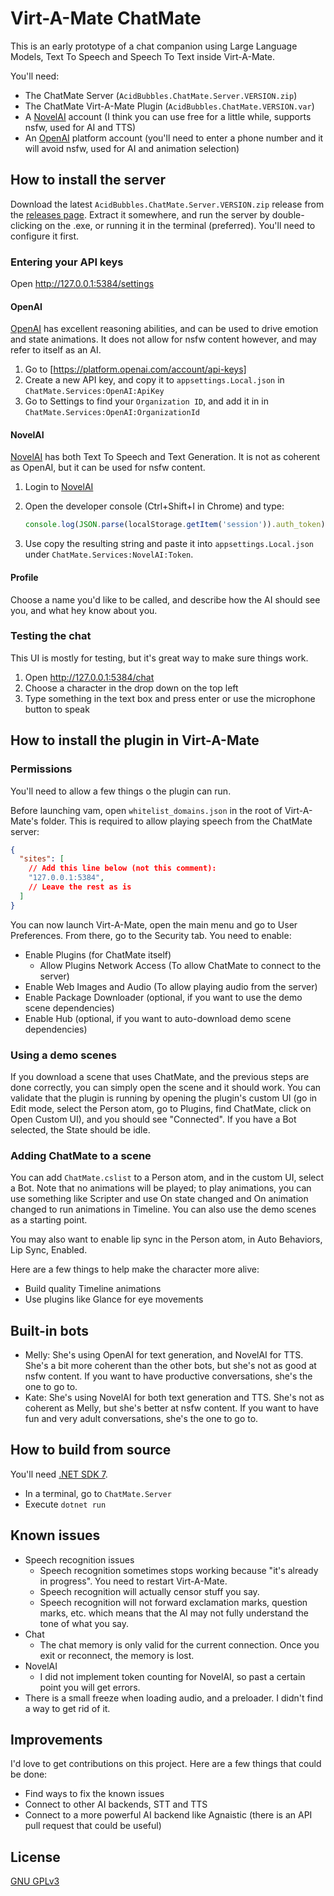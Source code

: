 # Virt-A-Mate ChatMate

This is an early prototype of a chat companion using Large Language Models, Text To Speech and Speech To Text inside Virt-A-Mate.

You'll need:

- The ChatMate Server (`AcidBubbles.ChatMate.Server.VERSION.zip`)
- The ChatMate Virt-A-Mate Plugin (`AcidBubbles.ChatMate.VERSION.var`)
- A [NovelAI](https://novelai.net/) account (I think you can use free for a little while, supports nsfw, used for AI and TTS)
- An [OpenAI](https://openai.com/) platform account (you'll need to enter a phone number and it will avoid nsfw, used for AI and animation selection)

## How to install the server

Download the latest `AcidBubbles.ChatMate.Server.VERSION.zip` release from the [releases page](https://github.com/acidbubbles/vam-chatmate/releases/). Extract it somewhere, and run the server by double-clicking on the .exe, or running it in the terminal (preferred). You'll need to configure it first.

### Entering your API keys

Open <http://127.0.0.1:5384/settings>

#### OpenAI

[OpenAI](https://openai.com/) has excellent reasoning abilities, and can be used to drive emotion and state animations. It does not allow for nsfw content however, and may refer to itself as an AI.

1. Go to [https://platform.openai.com/account/api-keys]
2. Create a new API key, and copy it to `appsettings.Local.json` in `ChatMate.Services:OpenAI:ApiKey`
3. Go to Settings to find your `Organization ID`, and add it in  in `ChatMate.Services:OpenAI:OrganizationId`

#### NovelAI

[NovelAI](https://novelai.net/) has both Text To Speech and Text Generation. It is not as coherent as OpenAI, but it can be used for nsfw content.

1. Login to [NovelAI](https://novelai.net/)
2. Open the developer console (Ctrl+Shift+I in Chrome) and type:

   ```js
   console.log(JSON.parse(localStorage.getItem('session')).auth_token)
   ```

3. Use copy the resulting string and paste it into `appsettings.Local.json` under `ChatMate.Services:NovelAI:Token`.

#### Profile

Choose a name you'd like to be called, and describe how the AI should see you, and what hey know about you.

### Testing the chat

This UI is mostly for testing, but it's great way to make sure things work.

1. Open <http://127.0.0.1:5384/chat>
2. Choose a character in the drop down on the top left
3. Type something in the text box and press enter or use the microphone button to speak

## How to install the plugin in Virt-A-Mate

### Permissions

You'll need to allow a few things o the plugin can run.

Before launching vam, open `whitelist_domains.json`  in the root of Virt-A-Mate's folder. This is required to allow playing speech from the ChatMate server:

```json
{
  "sites": [
    // Add this line below (not this comment):
    "127.0.0.1:5384",
    // Leave the rest as is
  ]
}
```

You can now launch Virt-A-Mate, open the main menu and go to User Preferences. From there, go to the Security tab. You need to enable:

- Enable Plugins (for ChatMate itself)
  - Allow Plugins Network Access (To allow ChatMate to connect to the server)
- Enable Web Images and Audio (To allow playing audio from the server)
- Enable Package Downloader (optional, if you want to use the demo scene dependencies)
- Enable Hub (optional, if you want to auto-download demo scene dependencies)

### Using a demo scenes

If you download a scene that uses ChatMate, and the previous steps are done correctly, you can simply open the scene and it should work. You can validate that the plugin is running by opening the plugin's custom UI (go in Edit mode, select the Person atom, go to Plugins, find ChatMate, click on Open Custom UI), and you should see "Connected". If you have a Bot selected, the State should be idle.

### Adding ChatMate to a scene

You can add `ChatMate.cslist` to a Person atom, and in the custom UI, select a Bot. Note that no animations will be played; to play animations, you can use something like Scripter and use On state changed and On animation changed to run animations in Timeline. You can also use the demo scenes as a starting point.

You may also want to enable lip sync in the Person atom, in Auto Behaviors, Lip Sync, Enabled.

Here are a few things to help make the character more alive:

- Build quality Timeline animations
- Use plugins like Glance for eye movements

## Built-in bots

- Melly: She's using OpenAI for text generation, and NovelAI for TTS. She's a bit more coherent than the other bots, but she's not as good at nsfw content. If you want to have productive conversations, she's the one to go to.
- Kate: She's using NovelAI for both text generation and TTS. She's not as coherent as Melly, but she's better at nsfw content. If you want to have fun and very adult conversations, she's the one to go to.

## How to build from source

You'll need [.NET SDK 7](https://dotnet.microsoft.com/en-us/download/dotnet/7.0).

- In a terminal, go to `ChatMate.Server`
- Execute `dotnet run`

## Known issues

- Speech recognition issues
  - Speech recognition sometimes stops working because "it's already in progress". You need to restart Virt-A-Mate.
  - Speech recognition will actually censor stuff you say.
  - Speech recognition will not forward exclamation marks, question marks, etc. which means that the AI may not fully understand the tone of what you say.
- Chat
  - The chat memory is only valid for the current connection. Once you exit or reconnect, the memory is lost.
- NovelAI
  - I did not implement token counting for NovelAI, so past a certain point you will get errors.
- There is a small freeze when loading audio, and a preloader. I didn't find a way to get rid of it.

## Improvements

I'd love to get contributions on this project. Here are a few things that could be done:

- Find ways to fix the known issues
- Connect to other AI backends, STT and TTS
- Connect to a more powerful AI backend like Agnaistic (there is an API pull request that could be useful)

## License

[GNU GPLv3](LICENSE.md)
